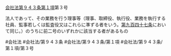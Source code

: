 [会社法第９４３条第１項](会社法＿＿＿＿第９４３条第１項)第３号

法人であって、その業務を行う理事等（理事、取締役、執行役、業務を執行する社員、監事若しくは監査役又はこれらに準ずる者をいう。[第九百四十七条](会社法＿＿＿＿第９４７条)において同じ。）のうちに前二号のいずれかに該当する者があるもの


#会社法
#会社法/第９４３条
#会社法/第９４３条/第１項
#会社法/第９４３条/第１項/第３号
